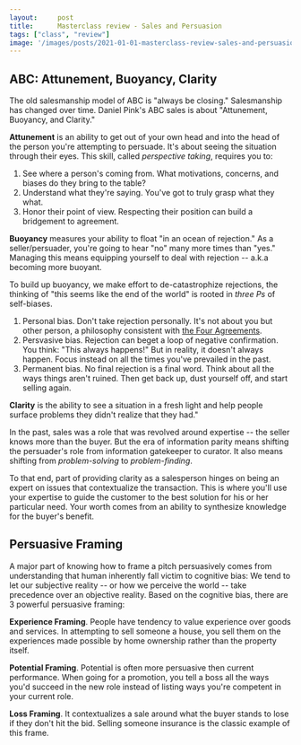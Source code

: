 ```yaml
---
layout:     post
title:      Masterclass review - Sales and Persuasion
tags: ["class", "review"]
image: '/images/posts/2021-01-01-masterclass-review-sales-and-persuasion/cover.svg'
---
```


## ABC: Attunement, Buoyancy, Clarity

The old salesmanship model of ABC is "always be closing." Salesmanship has changed over time. Daniel Pink's ABC sales is about "Attunement, Buoyancy, and Clarity."

**Attunement** is an ability to get out of your own head and into the head of the person you're attempting to persuade. It's about seeing the situation through their eyes. This skill, called *perspective taking*, requires you to:

1. See where a person's coming from. What motivations, concerns, and biases do they bring to the table?
2. Understand what they're saying. You've got to truly grasp what they what.
3. Honor their point of view. Respecting their position can build a bridgement to agreement.

**Buoyancy** measures your ability to float "in an ocean of rejection." As a seller/persuader, you're going to hear "no" many more times than "yes." Managing this means equipping yourself to deal with rejection -- a.k.a becoming more buoyant.

To build up buoyancy, we make effort to de-catastrophize rejections, the thinking of "this seems like the end of the world" is rooted in *three Ps* of self-biases.

1. Personal bias. Don't take rejection personally. It's not about you but other person, a philosophy consistent with [the Four Agreements](https://www.amazon.com/Four-Agreements-Practical-Personal-Freedom/dp/1878424319).
2. Persvasive bias. Rejection can beget a loop of negative confirmation. You think: "This always happens!" But in reality, it doesn't always happen. Focus instead on all the times you've prevailed in the past.
3. Permanent bias. No final rejection is a final word. Think about all the ways things aren't ruined. Then get back up, dust yourself off, and start selling again.

**Clarity** is the ability to see a situation in a fresh light and help people surface problems they didn't realize that they had."

In the past, sales was a role that was revolved around expertise -- the seller knows more than the buyer. But the era of information parity means shifting the persuader's role from information gatekeeper to curator. It also means shifting from *problem-solving* to *problem-finding*.

To that end, part of providing clarity as a salesperson hinges on being an expert on issues that contextualize the transaction. This is where you'll use your expertise to guide the customer to the best solution for his or her particular need. Your worth comes from an ability to synthesize knowledge for the buyer's benefit.

## Persuasive Framing

A major part of knowing how to frame a pitch persuasively comes from understanding that human inherently fall victim to cognitive bias: We tend to let our subjective reality -- or how we perceive the world -- take precedence over an objective reality. Based on the cognitive bias, there are 3 powerful persuasive framing:

**Experience Framing**. People have tendency to value experience over goods and services. In attempting to sell someone a house, you sell them on the experiences made possible by home ownership rather than the property itself.

**Potential Framing**. Potential is often more persuasive then current performance. When going for a promotion, you tell a boss all the ways you'd succeed in the new role instead of listing ways you're competent in your current role.

**Loss Framing**. It contextualizes a sale around what the buyer stands to lose if they don't hit the bid. Selling someone insurance is the classic example of this frame.
